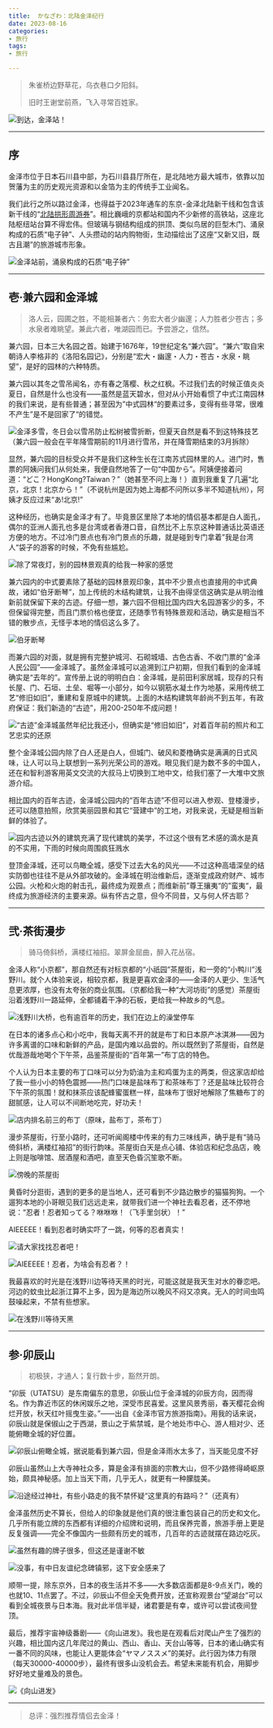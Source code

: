 ```yaml
---
title:  かなざわ：北陆金泽纪行
date: 2023-08-16
categories:
- 旅行
tags:
- 旅行

---
```


> 朱雀桥边野草花，乌衣巷口夕阳斜。
> 
> 
> 旧时王谢堂前燕，飞入寻常百姓家。
> 

![到达，金泽站！](https://raw.githubusercontent.com/DF-Master/yidapicbed/main/2023/202307/202307JPKNZW/202307JPKNZW00.jpg)


---

<!--more-->

## 序

金泽市位于日本石川县中部，为石川县县厅所在，是北陆地方最大城市，依靠以加贺藩为主的历史观光资源和以金箔为主的传统手工业闻名。

我们此行之所以路过金泽，也得益于2023年通车的东京-金泽北陆新干线和包含该新干线的“[北陆拱形周游券](https://www.westjr.co.jp/global/sc/ticket/hokuriku-arch-pass/)”。相比巍峨的京都站和国内不少新修的高铁站，这座北陆枢纽站台算不得宏伟。但玻璃与钢结构组成的拱顶、类似鸟居的巨型木门、涌泉构成的石质“电子钟”、人头攒动的站内购物街，生动描绘出了这座“又新又旧，既古且潮”的旅游城市形象。

![金泽站前，涌泉构成的石质“电子钟”](https://raw.githubusercontent.com/DF-Master/yidapicbed/main/2023/202307/202307JPKNZW/202307JPKNZW01.jpg)

---


## 壱·兼六园和金泽城

> 洛人云，园圃之胜，不能相兼者六：务宏大者少幽邃；人力胜者少苍古；多水泉者难眺望。兼此六者，唯湖园而已。予尝游之，信然。
> 

兼六园，日本三大名园之首。始建于1676年，19世纪定名“兼六园”。“兼六”取自宋朝诗人李格非的《洛阳名园记》，分别是“宏大・幽邃・人力・苍古・水泉・眺望”，是好的园林的六种特质。

兼六园以其冬之雪吊闻名，亦有春之落樱、秋之红枫。不过我们去的时候正值炎炎夏日，自然是什么也没有——虽然是蓝天碧水，但对从小开始看惯了中式江南园林的我们来说，是有些普通；甚至因为”中式园林“的要素过多，变得有些寻常，很难不产生”是不是回家了“的错觉。

![金泽多雪，冬日会以雪吊防止松树被雪折断，但夏天自然是看不到这特殊技艺（兼六园一般会在平年降雪期前的11月进行雪吊，并在降雪期结束的3月拆除）](https://raw.githubusercontent.com/DF-Master/yidapicbed/main/2023/202307/202307JPKNZW/202307JPKNZW02.jpg)

显然，兼六园的目标受众并不是我们这种生长在江南苏式园林里的人。进门时，售票的阿姨问我们从何处来，我便自然地答了一句“中国から”。阿姨便接着问道：“どこ？HongKong?Taiwan？”（她甚至不问上海！）直到我重复了几遍“北京，北京！北京から！”（不说杭州是因为她上海都不问所以多半不知道杭州），阿姨才反应过来“あ!北京!”

这种经历，也确实是金泽才有了。毕竟景区里除了本地的情侣基本都是白人面孔，偶尔的亚洲人面孔也多是台湾或者香港口音，自然比不上东京这种普通话比英语还方便的地方。不过冷门景点也有冷门景点的乐趣，就是碰到专门拿着”我是台湾人“袋子的游客的时候，不免有些尴尬。

![除了常夜灯，别的园林景观真的给我一种家的感觉](https://raw.githubusercontent.com/DF-Master/yidapicbed/main/2023/202307/202307JPKNZW/202307JPKNZW03.jpg)

兼六园内的中式要素除了基础的园林景观印象，其中不少景点也直接用的中式典故，诸如“伯牙断琴”，加上传统的木结构建筑，让我不由得坚信这确实是从明治维新前就保留下来的古迹。仔细一想，兼六园不但相比国内四大名园游客少的多，不但保留得完整，而且门票价格也便宜，还随季节有特殊景观和活动，确实是相当不错的散步点，无怪乎本地的情侣这么多了。

![伯牙断琴](https://raw.githubusercontent.com/DF-Master/yidapicbed/main/2023/202307/202307JPKNZW/202307JPKNZW04.jpg)

而兼六园的对面，就是拥有完整护城河、石砌城墙、古色古香、不收门票的“金泽人民公园”——金泽城了。虽然金泽城可以追溯到江户初期，但我们看到的金泽城确实是“去年的”。宣传册上说的明明白白：金泽城，是前田利家居城，现存的只有长屋、门、石垣、土垒、堀等一小部分，如今以钢筋水凝土作为地基，采用传统工艺“修旧如旧”，重建和复原城中的建筑。上面的木结构建筑年龄尚不到五年，有政府保证：我们新造的“古迹”，用200-250年不成问题！

![“古迹”金泽城虽然年纪比我还小，但确实是“修旧如旧”，对着百年前的照片和工艺忠实的还原](https://raw.githubusercontent.com/DF-Master/yidapicbed/main/2023/202307/202307JPKNZW/202307JPKNZW05.jpg)

整个金泽城公园内除了白人还是白人，但城门、破风和菱橹确实是满满的日式风味，让人可以马上联想到一系列光荣公司的游戏。眼见我们是为数不多的中国人，还在和智利游客用英文交流的大叔马上切换到工地中文，给我们塞了一大堆中文旅游介绍。

相比国内的百年古迹，金泽城公园内的“百年古迹”不但可以进入参观、登楼漫步，还可以随意拍照，欣赏美丽园景和其它“营建中”的工地，对我来说，无疑是相当新鲜的体验了。

![园内古迹以外的建筑充满了现代建筑的美学，不过这个很有艺术感的滴水是真的不实用，下雨的时候向周围疯狂溅水](https://raw.githubusercontent.com/DF-Master/yidapicbed/main/2023/202307/202307JPKNZW/202307JPKNZW06.jpg)


登顶金泽城，还可以鸟瞰全城，感受下过去大名的风光——不过这种高墙深垒的结实防御也往往不是从外部攻破的。金泽城在明治维新后，逐渐变成政府财产、城市公园。火枪和火炮的射击孔，最终成为观景点；而维新前”尊王攘夷“的”蛮夷“，最终成为旅游经济的主要来源。纵有怀古之意，但今不同昔，又与何人怀古耶？

---

## 弐·茶街漫步

> 骑马倚斜桥，满楼红袖招。翠屏金屈曲，醉入花丛宿。
> 

金泽人称“小京都”，那自然还有对标京都的“小祇园”茶屋街，和一旁的“小鸭川”浅野川。就个人体验来说，相较京都，我是更喜欢金泽的——金泽的人更少、生活气息更浓厚，也没有太夸张的商业氛围。（京都给我一种“大河坊街”的感觉）茶屋街沿着浅野川一路延伸，全都铺着干净的石板，更给我一种故乡的气息。

![浅野川大桥，也有逾百年的历史，我们在边上的澡堂停车](https://raw.githubusercontent.com/DF-Master/yidapicbed/main/2023/202307/202307JPKNZW/202307JPKNZW07.jpg)

在日本的诸多点心和小吃中，我每天离不开的就是布丁和日本原产冰淇淋——因为许多离谱的口味和新鲜的产品，是国内难以品尝的。所以既然到了茶屋街，自然是优哉游哉地喝个下午茶，品鉴茶屋街的“百年第一”布丁店的特色。

个人认为日本主要的布丁口味可以分为奶油为主和鸡蛋为主的两类，但这家店却给了我一些小小的特色震撼——热门口味是盐味布丁和茶味布丁？还是盐味比较符合下午茶的氛围！就和抹茶应该配蜂蜜蛋糕一样，盐味布丁很好地解除了焦糖布丁的甜腻感，让人可以不间断地吃完，好功夫！

![店内排名前三的布丁（原味，盐布丁，茶布丁）](https://raw.githubusercontent.com/DF-Master/yidapicbed/main/2023/202307/202307JPKNZW/202307JPKNZW08.jpg)

漫步茶屋街，行至小路时，还可听闻阁楼中传来的有力三味线声，确乎是有“骑马倚斜桥，满楼红袖招”的街行韵味。茶屋街白天是点心铺、体验店和纪念品店，晚上则是咖啡馆、居酒屋和酒吧，直至天色昏沉笙歌不断。

![傍晚的茶屋街](https://raw.githubusercontent.com/DF-Master/yidapicbed/main/2023/202307/202307JPKNZW/202307JPKNZW09.jpg)

黄昏时分逛街，遇到的更多的是当地人，还可看到不少路边散步的猫猫狗狗。一个遛狗本地的小哥眼见我们远远走来，就带我们进一个神社去看忍者，还不停地说：“忍者！忍者知ってる？咻咻咻！（飞手里剑状）！”

AIEEEEE！看到忍者时确实吓了一跳，何等的忍者真实！

![请大家找找忍者吧！](https://raw.githubusercontent.com/DF-Master/yidapicbed/main/2023/202307/202307JPKNZW/202307JPKNZW10.jpg)

![AIEEEEE！忍者，为啥会有忍者？！](https://raw.githubusercontent.com/DF-Master/yidapicbed/main/2023/202307/202307JPKNZW/202307JPKNZW011.jpg)

我最喜欢的时光是在浅野川边等待天黑的时光，可能这就是我天生对水的眷恋吧。河边的蚊虫比起浙江算不上多，因为是海边所以晚风不闷又凉爽。无人的时间虫鸣鼓噪起来，不禁有些想家。

![在浅野川等待天黑](https://raw.githubusercontent.com/DF-Master/yidapicbed/main/2023/202307/202307JPKNZW/202307JPKNZW12.jpg)

---

## 参·卯辰山

> 初极狭，才通人；复行数十步，豁然开朗。
> 

“卯辰（UTATSU）是东南偏东的意思，卯辰山位于金泽城的卯辰方向，因而得名。作为靠近市区的休闲娱乐之地，深受市民喜爱。这里风景秀丽，春天樱花会绚烂开放，秋天红叶摇曳生姿。”——出自《金泽市官方旅游指南》。用我的话来说，卯辰山就是保俶山之于西湖，景山之于紫禁城，是个地处市中心、游人相对少、还能俯瞰全城的好位置。

![卯辰山俯瞰全城，据说能看到兼六园，但是金泽雨水太多了，当天能见度不好](https://raw.githubusercontent.com/DF-Master/yidapicbed/main/2023/202307/202307JPKNZW/202307JPKNZW13.jpg)

卯辰山虽然山上大寺神社众多，算是金泽有排面的宗教大山，但不少路修得崎岖原始，颇具神秘感。加上当天下雨，几乎无人，就更有一种朦胧美。

![沿途经过神社，有些小路走的我不禁怀疑“这里真的有路吗？”（还真有）](https://raw.githubusercontent.com/DF-Master/yidapicbed/main/2023/202307/202307JPKNZW/202307JPKNZW14.jpg)

金泽虽然历史不算长，但给人的印象就是他们真的很注重包装自己的历史和文化。几乎所有能立牌的东西都有详细的介绍牌和说明，而且保养完善，旅游手册上更是反复强调——完全不像国内一些颇有历史的城市，几百年的古迹就摆在路边吃灰。

![虽然有趣的牌子很多，但这还是谨谢不敏](https://raw.githubusercontent.com/DF-Master/yidapicbed/main/2023/202307/202307JPKNZW/202307JPKNZW15.jpg)

![没事，有中日友谊纪念碑镇邪，这下安全感来了](https://raw.githubusercontent.com/DF-Master/yidapicbed/main/2023/202307/202307JPKNZW/202307JPKNZW16.jpg)

顺带一提，除东京外，日本的夜生活并不多——大多数店面都是8-9点关门，晚的也就10、11点罢了。不过，卯辰山不但全天免费开放，还宣称观景台“望湖台”可以看到全城夜景与日本海。我对此半信半疑，诸君要是有幸，或许可以尝试夜间登顶。

最后，推荐宇宙神级番剧——《向山进发》。我也是在观看后对爬山产生了强烈的兴趣，相比国内这几年爬过的黄山、西山、香山、天台山等等，日本的诸山确实有一番不同的风味，也能让人更能体会“ヤマノススメ”的美好。此行因为体力有限（每天30000-40000步），最终有很多山没机会去。希望未来能有机会，用脚步好好地丈量难及的景色。

![《向山进发》](https://raw.githubusercontent.com/DF-Master/yidapicbed/main/2023/202307/202307JPKNZW/202307JPKNZW17.jpg)

---

> 总评：强烈推荐情侣去金泽！
>